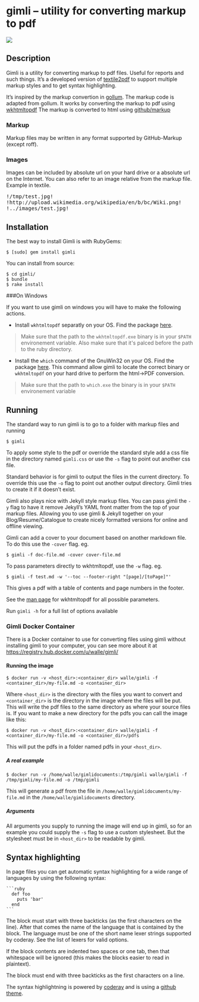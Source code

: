 # gimli – utility for converting markup to pdf

[![](https://secure.travis-ci.org/walle/gimli.png)](http://travis-ci.org/walle/gimli)

## Description

Gimli is a utility for converting markup to pdf files. Useful for reports and such things.
It’s a developed version of [textile2pdf](https://github.com/walle/textile2pdf) to support multiple markup styles and to get syntax highlighting.

It’s inspired by the markup convertion in [gollum](https://github.com/github/gollum). The markup code is adapted from gollum.
It works by converting the markup to pdf using [wkhtmltopdf](https://github.com/antialize/wkhtmltopdf)
The markup is converted to html using [github/markup](https://github.com/github/markup)

### Markup

Markup files may be written in any format supported by GitHub-Markup (except roff).

### Images

Images can be included by absolute url on your hard drive or a absolute url on the Internet. You can also refer to an image relative from the markup file. Example in textile.

<pre>
!/tmp/test.jpg!
!http://upload.wikimedia.org/wikipedia/en/b/bc/Wiki.png!
!../images/test.jpg!
</pre>

## Installation

The best way to install Gimli is with RubyGems:

    $ [sudo] gem install gimli

You can install from source:

```
$ cd gimli/
$ bundle
$ rake install
```

###On Windows

If you want to use gimli on windows you will have to make the following actions.

* Install `wkhtmltopdf` separatly on your OS. Find the package [here](http://wkhtmltopdf.org/downloads.html).
> Make sure that the path to the `wkhtmltopdf.exe` binary is in your `$PATH` environement variable. Also make sure that it's palced before the path to the ruby directory.

* Install the `which` command of the GnuWin32 on your OS. Find the package [here](http://gnuwin32.sourceforge.net/packages/which.htm).
This command allow gimli to locate the correct binary or `wkhtmltopdf` on your hard drive to perform the html->PDF conversion.
> Make sure that the path to `which.exe` the binary is in your `$PATH` environement variable

## Running

The standard way to run gimli is to go to a folder with markup files and running

    $ gimli

To apply some style to the pdf or override the standard style add a css file in the directory named `gimli.css` or use the `-s` flag to point out another css file.

Standard behavior is for gimli to output the files in the current directory. To override this use the `-o` flag to point out another output directory. Gimli tries to create it if it doesn’t exist.

Gimli also plays nice with Jekyll style markup files. You can pass gimli the `-y` flag to have it remove Jekyll’s YAML front matter from the top of your markup files. Allowing you to use gimli & Jekyll together on your Blog/Resume/Catalogue to create nicely formatted versions for online and offline viewing.

Gimli can add a cover to your document based on another markdown file. To do this use the `-cover` flag. eg.

    $ gimli -f doc-file.md -cover cover-file.md

To pass parameters directly to wkhtmltopdf, use the `-w` flag. eg.

    $ gimli -f test.md -w '--toc --footer-right "[page]/[toPage]"'

This gives a pdf with a table of contents and page numbers in the footer.

See the [man page](http://wkhtmltopdf.org/usage/wkhtmltopdf.txt) for wkhtmltopdf for all possible parameters.

Run `gimli -h` for a full list of options available

### Gimli Docker Container

There is a Docker container to use for converting files using gimli without installing gimli to your computer, you can see more about it at https://registry.hub.docker.com/u/walle/gimli/

#### Running the image

    $ docker run -v <host_dir>:<container_dir> walle/gimli -f <container_dir>/my-file.md -o <container_dir>

Where `<host_dir>` is the directory with the files you want to convert and `<container_dir>` is the directory in the image where the files will be put. This will write the pdf files to the same directory as where your source files is. If you want to make a new directory for the pdfs you can call the image like this:

    $ docker run -v <host_dir>:<container_dir> walle/gimli -f <container_dir>/my-file.md -o <container_dir>/pdfs

This will put the pdfs in a folder named pdfs in your `<host_dir>`.

##### A real example

    $ docker run -v /home/walle/gimlidocuments:/tmp/gimli walle/gimli -f /tmp/gimli/my-file.md -o /tmp/gimli

This will generate a pdf from the file in `/home/walle/gimlidocuments/my-file.md` in the `/home/walle/gimlidocuments` directory.

##### Arguments

All arguments you supply to running the image will end up in gimli, so for an example you could supply the `-s` flag to use a custom stylesheet. But the stylesheet must be in `<host_dir>` to be readable by gimli.

## Syntax highlighting

In page files you can get automatic syntax highlighting for a wide range of languages by using the following syntax:

    ```ruby
      def foo
        puts 'bar'
      end
    ```

The block must start with three backticks (as the first characters on the line). After that comes the name of the language that is contained by the block. The language must be one of the short name lexer strings supported by coderay. See the list of lexers for valid options.

If the block contents are indented two spaces or one tab, then that whitespace will be ignored (this makes the blocks easier to read in plaintext).

The block must end with three backticks as the first characters on a line.

The syntax highlightning is powered by [coderay](https://github.com/rubychan/coderay) and is using a [github theme](https://github.com/pie4dan/CodeRay-GitHub-Theme).

